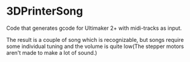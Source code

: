 # 3DPrinterSong
Code that generates gcode for Ultimaker 2+ with midi-tracks as input.

The result is a couple of song which is recognizable, but  songs require some individual tuning and the volume is quite low(The stepper motors aren't made to make a lot of sound.)
